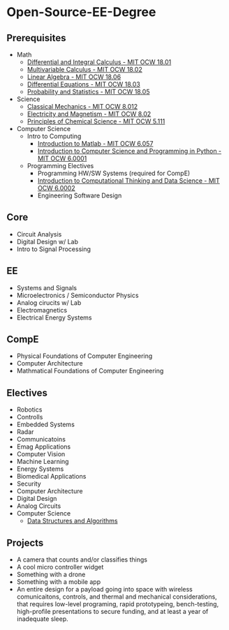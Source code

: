 # Open-Source-EE-Degree
## Prerequisites
* Math
  * [Differential and Integral Calculus  - MIT OCW 18.01](https://ocw.mit.edu/courses/mathematics/18-01sc-single-variable-calculus-fall-2010/)
  * [Multivariable Calculus - MIT OCW 18.02](https://ocw.mit.edu/courses/mathematics/18-02sc-multivariable-calculus-fall-2010/)
  * [Linear Algebra - MIT OCW 18.06](https://ocw.mit.edu/courses/mathematics/18-06-linear-algebra-spring-2010/)
  * [Differential Equations - MIT OCW 18.03](https://ocw.mit.edu/courses/mathematics/18-03-differential-equations-spring-2010/)
  * [Probability and Statistics - MIT OCW 18.05](https://ocw.mit.edu/courses/mathematics/18-05-introduction-to-probability-and-statistics-spring-2014/)
* Science
  * [Classical Mechanics - MIT OCW 8.012](https://ocw.mit.edu/courses/physics/8-012-physics-i-classical-mechanics-fall-2008/)
  * [Electricity and Magnetism - MIT OCW 8.02](https://ocw.mit.edu/courses/physics/8-02-physics-ii-electricity-and-magnetism-spring-2007/)
  * [Principles of Chemical Science - MIT OCW 5.111](https://ocw.mit.edu/courses/chemistry/5-111sc-principles-of-chemical-science-fall-2014/)
* Computer Science
  * Intro to Computing
    * [Introduction to Matlab - MIT OCW 6.057](https://ocw.mit.edu/courses/electrical-engineering-and-computer-science/6-057-introduction-to-matlab-january-iap-2019/)
    * [Introduction to Computer Science and Programming in Python - MIT OCW 6.0001](https://ocw.mit.edu/courses/electrical-engineering-and-computer-science/6-0001-introduction-to-computer-science-and-programming-in-python-fall-2016/)
  * Programming Electives
      * Programming HW/SW Systems (required for CompE)
      * [Introduction to Computational Thinking and Data Science - MIT OCW 6.0002](https://ocw.mit.edu/courses/electrical-engineering-and-computer-science/6-0002-introduction-to-computational-thinking-and-data-science-fall-2016/) 
      * Engineering Software Design
## Core
* Circuit Analysis
* Digital Design w/ Lab
* Intro to Signal Processing
## EE
* Systems and Signals
* Microelectronics / Semiconductor Physics
* Analog cirucits w/ Lab
* Electromagnetics
* Electrical Energy Systems
## CompE

* Physical Foundations of Computer Engineering
* Computer Architecture
* Mathmatical Foundations of Computer Engineering 
## Electives
* Robotics
* Controlls
* Embedded Systems
* Radar
* Communicatoins
* Emag Applications
* Computer Vision
* Machine Learning
* Energy Systems
* Biomedical Applications
* Security
* Computer Architecture
* Digital Design
* Analog Circuits
* Computer Science
  * [Data Structures and Algorithms](https://ocw.mit.edu/courses/6-006-introduction-to-algorithms-spring-2020/)
## Projects
* A camera that counts and/or classifies things
* A cool micro controller widget
* Something with a drone
* Something with a mobile app
* An entire design for a payload going into space with wireless comunicaitons, controls,
and thermal and mechanical considerations, that requires low-level programing, rapid prototypeing, bench-testing,
high-profile presentations to secure funding, and at least a year of inadequate sleep.
